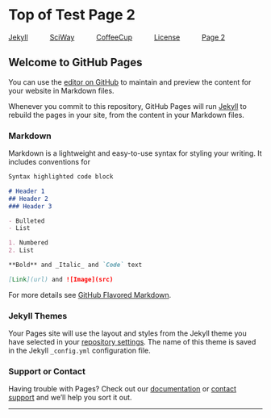 # Top of Test Page 2



[Jekyll](https://jekyllrb.com/)&nbsp;&nbsp;&nbsp;&nbsp;&nbsp;                &nbsp;&nbsp;&nbsp;&nbsp;&nbsp;[SciWay](https://www.sciway.net)&nbsp;&nbsp;&nbsp;&nbsp;&nbsp;                       &nbsp;&nbsp;&nbsp;&nbsp;&nbsp;[CoffeeCup](https://www.coffeecup.com/)&nbsp;&nbsp;&nbsp;&nbsp;&nbsp;                      &nbsp;&nbsp;&nbsp;&nbsp;&nbsp;[License](../blob/master/LICENSE)&nbsp;&nbsp;&nbsp;&nbsp;&nbsp;          &nbsp;&nbsp;&nbsp;&nbsp;&nbsp;[Page 2](testpage2.md)&nbsp;&nbsp;&nbsp;&nbsp;&nbsp;

## Welcome to GitHub Pages

You can use the [editor on GitHub](https://github.com/colanetbiz/pages-test-2/edit/master/README.md) to maintain and preview the content for your website in Markdown files.

Whenever you commit to this repository, GitHub Pages will run [Jekyll](https://jekyllrb.com/) to rebuild the pages in your site, from the content in your Markdown files.

### Markdown

Markdown is a lightweight and easy-to-use syntax for styling your writing. It includes conventions for

```markdown
Syntax highlighted code block

# Header 1
## Header 2
### Header 3

- Bulleted
- List

1. Numbered
2. List

**Bold** and _Italic_ and `Code` text

[Link](url) and ![Image](src)
```

For more details see [GitHub Flavored Markdown](https://guides.github.com/features/mastering-markdown/).

### Jekyll Themes

Your Pages site will use the layout and styles from the Jekyll theme you have selected in your [repository settings](https://github.com/colanetbiz/pages-test-2/settings). The name of this theme is saved in the Jekyll `_config.yml` configuration file.

### Support or Contact

Having trouble with Pages? Check out our [documentation](https://help.github.com/categories/github-pages-basics/) or [contact support](https://github.com/contact) and we’ll help you sort it out.

<hr />
